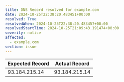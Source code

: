 ```yaml
---
title: DNS Record resolved for example.com
date: 2024-10-25T22:38:20.483451+00:00
resolved: True
resolvedWhen: 2024-10-25T22:38:20.483457+00:00
resolvedStartTime: 2024-10-25T21:09:43.191474+00:00
severity: notice
affected:
  - example.com
section: issue
---
```


| Expected Record  | Actual Record  |
|------------------|----------------|
| 93.184.215.14 | 93.184.215.14 |
